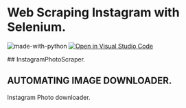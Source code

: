 # Web Scraping Instagram with Selenium.</hr>
![made-with-python](https://img.shields.io/badge/Made%20with-Python-1f425f.svg)
[![Open in Visual Studio Code](https://img.shields.io/static/v1?logo=visualstudiocode&label=&message=Open%20in%20Visual%20Studio%20Code&labelColor=2c2c32&color=007acc&logoColor=007acc)](https://github.dev/Nayemjaman/instagramPhotoScraper/)
</hr>
## InstagramPhotoScraper.

## AUTOMATING IMAGE DOWNLOADER.

Instagram Photo downloader.

